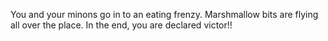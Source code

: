 You and your minons go in to an eating frenzy. Marshmallow bits are flying all
over the place. In the end, you are declared victor!!

